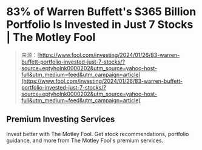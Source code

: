 <!--yml
category: 未分类
date: 2024-05-27 15:11:35
-->

# 83% of Warren Buffett's $365 Billion Portfolio Is Invested in Just 7 Stocks | The Motley Fool

> 来源：[https://www.fool.com/investing/2024/01/26/83-warren-buffett-portfolio-invested-just-7-stocks/?source=eptyholnk0000202&utm_source=yahoo-host-full&utm_medium=feed&utm_campaign=article](https://www.fool.com/investing/2024/01/26/83-warren-buffett-portfolio-invested-just-7-stocks/?source=eptyholnk0000202&utm_source=yahoo-host-full&utm_medium=feed&utm_campaign=article)

## Premium Investing Services

Invest better with The Motley Fool. Get stock recommendations, portfolio guidance, and more from The Motley Fool's premium services.